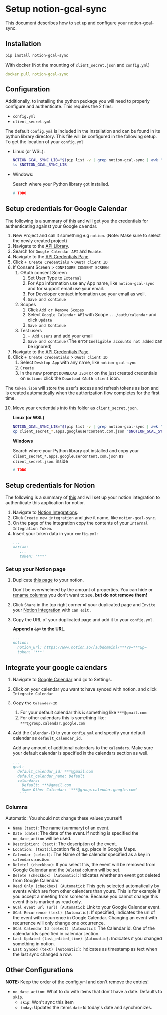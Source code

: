 # Setup notion-gcal-sync

This document describes how to set up and configure your notion-gcal-sync.

## Installation

```bash
pip install notion-gcal-sync
```

With docker (Not the mounting of `client_secret.json` and `config.yml`)

```yaml
docker pull notion-gcal-sync
```

## Configuration

Additionally, to installing the python package you will need to properly configure and authenticate. This requires the 2 files:
* `config.yml`
* `client_secret.yml`

The default `config.yml` is included in the installation and can be found in its python library directory.
This file will be configured in the following setup. To get the location of your `config.yml`:

* Linux (or WSL):
    ```bash
    NOTION_GCAL_SYNC_LIB="$(pip list -v | grep notion-gcal-sync | awk '{print $3}')/notion_gcal_sync"
    ls $NOTION_GCAL_SYNC_LIB
    ```

* Windows: 

  Search where your Python library got installed.
    ```powershell
    # TODO
    ```

## Setup credentials for Google Calendar

The following is a summary of [this](https://developers.google.com/workspace/guides/create-credentials) and will get you the credentials for authenticating against your Google calendar.

1. New Project and call it something e.g `notion`. (Note: Make sure to select the newly created project)
2. Navigate to the [API Library](https://console.cloud.google.com/apis/).
3. Search for `Google Calendar API` and `Enable`.
4. Navigate to the [API Credentials Page](https://console.cloud.google.com/apis/credentials).
5. Click `+ Create Credentials` > `OAuth client ID`
6. If Consent Screen > `CONFIGURE CONSENT SCREEN`
   1. OAuth consent Screen
      1. Set User Type to `External`
      2. For App information use any App name, like `notion-gcal-sync` and for support email use your email.
      3. For Developer contact information use your email as well.
      4. `Save and continue`
   2. Scopes
      1. Click `Add or Remove Scopes`
      2. Select `Google Calendar API` with Scope `.../auth/calendar` and click `Update`
      3. `Save and Continue`
   3. Test users
      1. `+ Add users` and add your email
      2. `Save and continue` (The error `Ineligible accounts not added` can be ignored)
7. Navigate to the [API Credentials Page](https://console.cloud.google.com/apis/credentials).
8. Click `+ Create Credentials` > `OAuth client ID`
   1. Select `Desktop App` with any name, like `notion-gcal-sync`
   2. `Create` 
   3. In the new prompt `DOWNLOAD JSON` or on the just created credentials on `Actions` click the `Download OAuth client` icon.

The `token.json` will store the user's access and refresh tokens as json and is created automatically when the authorization flow completes for the first time.

10. Move your credentials into this folder as `client_secret.json`.
    
    **Linux (or WSL)**
    ```bash
    NOTION_GCAL_SYNC_LIB="$(pip list -v | grep notion-gcal-sync | awk '{print $3}')/notion_gcal_sync"
    cp client_secret_*.apps.googleusercontent.com.json "$NOTION_GCAL_SYNC_LIB/client_secret.json"
    ```
    
    **Windows**

    Search where your Python library got installed and copy your `client_secret_*.apps.googleusercontent.com.json` as `client_secret.json`. inside
    ```powershell
    # TODO
    ```

## Setup credentials for Notion

The following is a summary of [this](https://developers.notion.com/docs/authorization) and will set up your notion integration to authenticate this application for notion.

1. Navigate to [Notion Integrations](https://www.notion.so/my-integrations).
2. Click `Create new integration` and give it name, like `notion-gcal-sync`.
3. On the page of the integration copy the contents of your `Internal Integration Token`.
4. Insert your token data in your `config.yml`:
   ```yaml
   ...
   notion:
      ...
      token: '***'
   ```

### Set up your Notion page

1. Duplicate [this page](https://virtuose.notion.site/130c26a74ca44da585506be9e8af678d?v=f76cc35334204f5abf0cd749134dc047) to your notion. 

    Don't be overwhelmed by the amount of properties. You can hide or [rename columns](#Columns) you don't want to see, **but do not remove them!**

2. Click `Share` in the top right corner of your duplicated page and `Invite` your [Notion Integration](#setup-credentials-for-notion) with `Can edit` .

3. Copy the URL of your duplicated page and add it to your `config.yml`. 
   
   **Append a `&p=` to the URL.**

    ```yaml
   ...
   notion:
      notion_url: https://www.notion.so/[subdomain]/***?v=***&p=
      token: '***'
   ```

## Integrate your google calendars

1. Navigate to [Google Calendar](https://calendar.google.com) and go to Settings.
2. Click on your calendar you want to have synced with notion. and click `Integrate Calendar`
3. Copy the `Calendar-ID`
   1. For your default calendar this is something like `***@gmail.com`
   2. For other calendars this is something like: `***@group.calendar.google.com`
4. Add the `Calendar-ID` to your `config.yml` and specify your default calendar as `default_calendar_id`.

   Add any amount of additional calendars to the `calendars`.
   Make sure your default calendar is specified in the calendars section as well.
    ```yaml
   ...
    gcal:
      default_calendar_id: ***@gmail.com
      default_calendar_name: Default
      calendars:
        Default: ***@gmail.com
        Some Other Calendar: '***@group.calendar.google.com'
       ```

### Columns

Automatic: You should not change these values yourself!

* `Name (text)`: The name (summary) of an event.
* `Date (date)`: The date of the event. If nothing is specified the `no_date_action` will be used.
* `Description: (text)`: The description of the event.
* `Location: (text)`: Location field, e.g. place in Google Maps.
* `Calendar (select)`: The Name of the calendar specified as a key in `calendars` section.
* `Delete? (checkbox)`: If you select this, the event will be removed from Google Calendar and the `Deleted` column will be set.
* `Delete (checkbox) [Automatic]`:  Indicates whether an event got deleted from Google Calendar.
* `Read Only (checkbox) (Automatic)`: This gets selected automatically by events which are from other calendars than yours. This is for example if you accept a meeting from someone. Because you cannot change this event this is marked as read only. 
* `GCal event url (url) [Automatic]`: Link to your Google Calendar event.
* `GCal Recurrence (text) [Automatic]`: If specified, indicates the url of the event with recurrence in Google Calendar. Changing an event with recurrence will only change one occurrence.
* `GCal Calendar Id (select) [Automatic]`: The Calendar id. One of the calendar ids specified in calendar section.
* `Last Updated (last_edited_time) [Automatic]`: Indicates if you changed something in notion.
* `Last Synced (text) [Automatic]`: Indicates as timestamp as text when the last sync changed a row.

## Other Configurations

**NOTE:** Keep the order of the config.yml and don't remove the entries!

* `no_date_action`: What to do with items that don't have a date. Defaults to `skip`.
    * `skip`: Won't sync this item
    * `today`: Updates the items `date` to today's date and synchronizes.